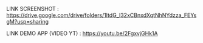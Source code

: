 LINK SCREENSHOT : https://drive.google.com/drive/folders/1ltdG_I32xCBnxdXqtNhNYdzza_FEYsgM?usp=sharing

LINK DEMO APP (VIDEO YT) : https://youtu.be/2FgxvjGHk1A